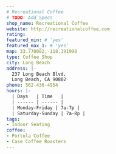 ```yaml
---
# Recreational Coffee
# TODO: Add Specs
shop_name: Recreational Coffee
website: http://recreationalcoffee.com
rating:
featured_min: # 'yes'
featured_max_1: # 'yes'
map: 33.770082,-118.191998
type: Coffee Shop
city: Long Beach
address: |-
  237 Long Beach Blvd.
  Long Beach, CA 90802
phone: 562-436-4954
hours: |-
  | Days   | Time   |
  | ------ | ------ |
  | Monday-Friday | 7a-7p |
  | Saturday-Sunday | 7a-8p |
tags:
- Indoor Seating
coffee:
- Portola Coffee
- Case Coffee Roasters
---
```

